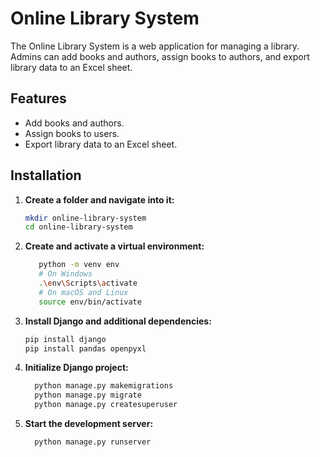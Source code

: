 # Online Library System

The Online Library System is a web application for managing a library. Admins can add books and authors, assign books to authors, and export library data to an Excel sheet.

## Features

- Add books and authors.
- Assign books to users.
- Export library data to an Excel sheet.

## Installation

1. **Create a folder and navigate into it:**
   ```sh
   mkdir online-library-system
   cd online-library-system
   ```
   
2. **Create and activate a virtual environment:**
   ```sh
      python -m venv env
      # On Windows
      .\env\Scripts\activate
      # On macOS and Linux
      source env/bin/activate
   ```
    
3. **Install Django and additional dependencies:**
   ```sh
   pip install django
   pip install pandas openpyxl
   ```

   
4. **Initialize Django project:**
   ```sh
     python manage.py makemigrations
     python manage.py migrate
     python manage.py createsuperuser
   ```

5. **Start the development server:**
   ```sh
     python manage.py runserver
   ```





